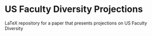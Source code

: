 # US Faculty Diversity Projections
LaTeX repository for a paper that presents projections on US Faculty Diversity
